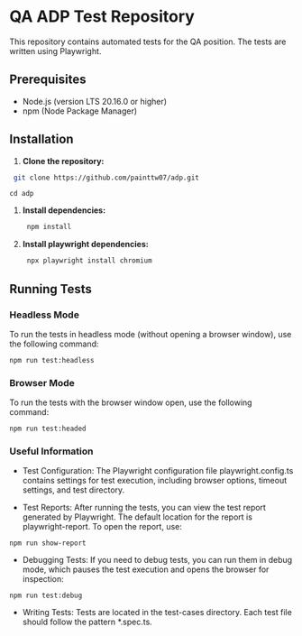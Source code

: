# QA ADP Test Repository
This repository contains automated tests for the QA position. The tests are written using Playwright.
## Prerequisites
- Node.js (version LTS 20.16.0 or higher)
- npm (Node Package Manager)

## Installation
1. **Clone the repository:**
  ```sh
   git clone https://github.com/painttw07/adp.git
   ```

   ```
   cd adp
   ```

1. **Install dependencies:**
   ```sh
    npm install
   ```

1. **Install playwright dependencies:**
   ```sh
    npx playwright install chromium
   ```

## Running Tests
### Headless Mode

To run the tests in headless mode (without opening a browser window), use the following command:

```
npm run test:headless
```

### Browser Mode

To run the tests with the browser window open, use the following command:

```
npm run test:headed
```

### Useful Information

- Test Configuration:
  The Playwright configuration file playwright.config.ts contains settings for test execution, including browser options, timeout settings, and test directory.

- Test Reports:
  After running the tests, you can view the test report generated by Playwright. The default location for the report is playwright-report. To open the report, use:

```
npm run show-report
```

- Debugging Tests:
  If you need to debug tests, you can run them in debug mode, which pauses the test execution and opens the browser for inspection:

```
npm run test:debug
```

- Writing Tests:
  Tests are located in the test-cases directory. Each test file should follow the pattern \*.spec.ts.
